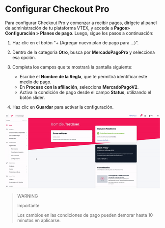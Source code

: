 # Configurar Checkout Pro

Para configurar Checkout Pro y comenzar a recibir pagos, dirígete al panel de administración de tu plataforma VTEX, y accede a **Pagos> Configuración > Planes de pago**. Luego, sigue los pasos a continuación:

1. Haz clic en el botón "+ (Agregar nuevo plan de pago para ...)”.
2. Dentro de la categoría **Otro**, busca por **MercadoPagoPro** y selecciona esa opción.
3. Completa los campos que te mostrará la pantalla siguiente:
    * Escribe el **Nombre de la Regla**, que te permitirá identificar este medio de pago.
    * En **Proceso con la afiliación**, selecciona **MercadoPagoV2**. 
    * Activa la condición de pago desde el campo **Status**, utilizando el botón slider. 

4. Haz clic en **Guardar** para activar la configuración.

![Configurar condições de pagamento](/images/vtex/paymentconditions-imagenv2-pt.gif)

> WARNING
>
> Importante
>
> Los cambios en las condiciones de pago pueden demorar hasta 10 minutos en aplicarse.